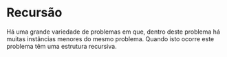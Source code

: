 # Recursão

Há uma grande variedade de problemas em que, dentro deste problema há muitas instâncias menores do mesmo problema. Quando isto ocorre este problema têm uma estrutura recursiva.


